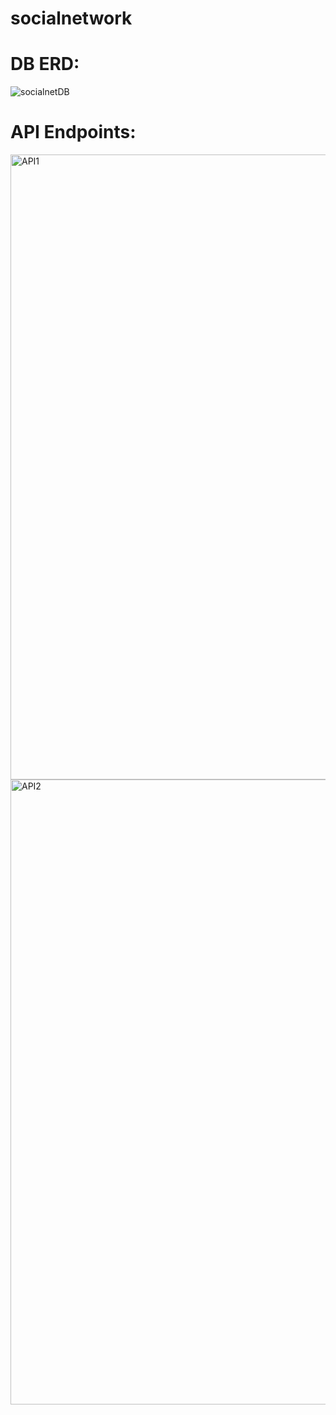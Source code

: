 # socialnetwork
# DB ERD:
![socialnetDB](https://github.com/user-attachments/assets/f0b439ed-a994-4bc7-bb53-c9a5ab9208cd)

# API Endpoints:
<img width="1000" alt="API1" src="https://github.com/user-attachments/assets/08c1087a-2203-4388-84c5-da208386e860" />
<img width="1000" alt="API2" src="https://github.com/user-attachments/assets/ea4664bb-ef21-439c-9ef0-c4fe3e634deb" />
